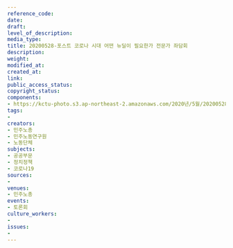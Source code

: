 ```yaml
---
reference_code: 
date: 
draft: 
level_of_description: 
media_type: 
title: 20200528-포스트 코로나 시대 어떤 뉴딜이 필요한가 전문가 좌담회
description: 
weight: 
modified_at: 
created_at: 
link: 
public_access_status: 
copyright_status: 
components:
- https://kctu-photo.s3.ap-northeast-2.amazonaws.com/2020년/5월/20200528-포스트+코로나+시대+어떤+뉴딜이+필요한가+전문가+좌담회/_CTU8709.jpg
tags:
- 
creators:
- 민주노총
- 민주노동연구원
- 노동단체
subjects:
- 공공부문
- 정치정책
- 코로나19
sources:
- 
venues:
- 민주노총
events:
- 토론회
culture_workers:
- 
issues:
- 
---
```

